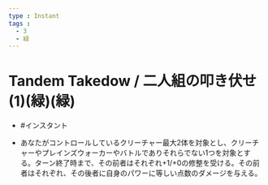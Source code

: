 ```yaml
---
type : Instant
tags : 
  - 3
  - 緑
---
```


# Tandem Takedow / 二人組の叩き伏せ (1)(緑)(緑)

* #インスタント

* あなたがコントロールしているクリーチャー最大2体を対象とし、クリーチャーやプレインズウォーカーやバトルでありそれらでない1つを対象とする。ターン終了時まで、その前者はそれぞれ+1/+0の修整を受ける。その前者はそれぞれ、その後者に自身のパワーに等しい点数のダメージを与える。

